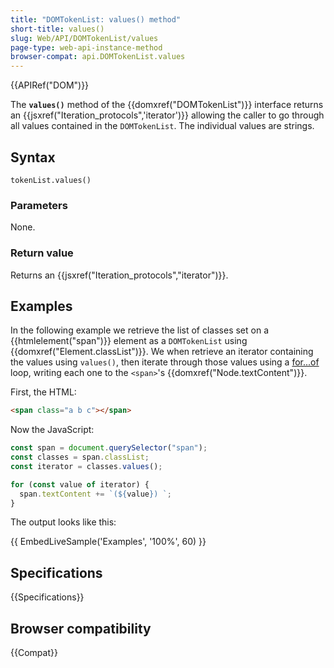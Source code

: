 ```yaml
---
title: "DOMTokenList: values() method"
short-title: values()
slug: Web/API/DOMTokenList/values
page-type: web-api-instance-method
browser-compat: api.DOMTokenList.values
---
```


{{APIRef("DOM")}}

The **`values()`** method of the {{domxref("DOMTokenList")}} interface
returns an {{jsxref("Iteration_protocols",'iterator')}}
allowing the caller to go through all values contained in the `DOMTokenList`.
The individual values are strings.

## Syntax

```js-nolint
tokenList.values()
```

### Parameters

None.

### Return value

Returns an {{jsxref("Iteration_protocols","iterator")}}.

## Examples

In the following example we retrieve the list of classes set on a
{{htmlelement("span")}} element as a `DOMTokenList` using
{{domxref("Element.classList")}}. We when retrieve an iterator containing the values
using `values()`, then iterate through those values using a [for...of](/en-US/docs/Web/JavaScript/Reference/Statements/for...of) loop,
writing each one to the `<span>`'s {{domxref("Node.textContent")}}.

First, the HTML:

```html
<span class="a b c"></span>
```

Now the JavaScript:

```js
const span = document.querySelector("span");
const classes = span.classList;
const iterator = classes.values();

for (const value of iterator) {
  span.textContent += `(${value}) `;
}
```

The output looks like this:

{{ EmbedLiveSample('Examples', '100%', 60) }}

## Specifications

{{Specifications}}

## Browser compatibility

{{Compat}}
